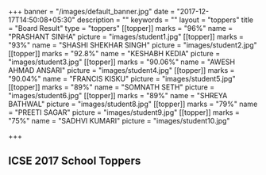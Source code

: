 +++
banner = "/images/default_banner.jpg"
date = "2017-12-17T14:50:08+05:30"
description = ""
keywords = ""
layout = "toppers"
title = "Board Result"
type = "toppers"
[[topper]]
marks = "96%"
name = "PRASHANT SINHA"
picture = "images/student1.jpg"
[[topper]]
marks = "93%"
name = "SHASHI SHEKHAR SINGH"
picture = "images/student2.jpg"
[[topper]]
marks = "92.8%"
name = "KESHABH KEDIA"
picture = "images/student3.jpg"
[[topper]]
marks = "90.06%"
name = "AWESH AHMAD ANSARI"
picture = "images/student4.jpg"
[[topper]]
marks = "90.04%"
name = "FRANCIS KISKU"
picture = "images/student5.jpg"
[[topper]]
marks = "89%"
name = "SOMNATH SETH"
picture = "images/student6.jpg"
[[topper]]
marks = "89%"
name = "SHREYA BATHWAL"
picture = "images/student8.jpg"
[[topper]]
marks = "79%"
name = "PREETI SAGAR"
picture = "images/student9.jpg"
[[topper]]
marks = "75%"
name = "SADHVI KUMARI"
picture = "images/student10.jpg"

+++
## ICSE 2017 School Toppers
